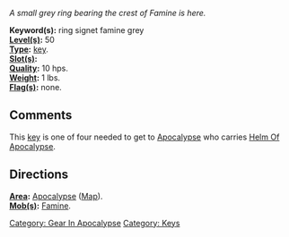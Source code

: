 *A small grey ring bearing the crest of Famine is here.*

**Keyword(s):** ring signet famine grey  
**[Level(s)](Object_Level.md "wikilink"):** 50  
**[Type](:Category:_Object_Types.md "wikilink"):**
[key](:Category:_Keys.md "wikilink").  
**[Slot(s)](Object_Slots.md "wikilink"):**  
**[Quality](Object_Quality.md "wikilink"):** 10 hps.  
**[Weight](Object_Weight.md "wikilink"):** 1 lbs.  
**[Flag(s)](:Category:_Object_Flags.md "wikilink"):** none.  

## Comments

This [key](:Category:_Keys.md "wikilink") is one of four needed to get
to [Apocalypse](Apocalypse_(Mob).md "wikilink") who carries [Helm Of
Apocalypse](Helm_Of_Apocalypse "wikilink").

## Directions

**[Area](:Category:_Areas.md "wikilink"):**
[Apocalypse](:Category:_Apocalypse.md "wikilink")
([Map](Apocalypse_Map.md "wikilink")).  
**[Mob(s)](:Category:_Mobs.md "wikilink"):**
[Famine](Famine.md "wikilink").  

[Category: Gear In Apocalypse](Category:_Gear_In_Apocalypse "wikilink")
[Category: Keys](Category:_Keys "wikilink")
